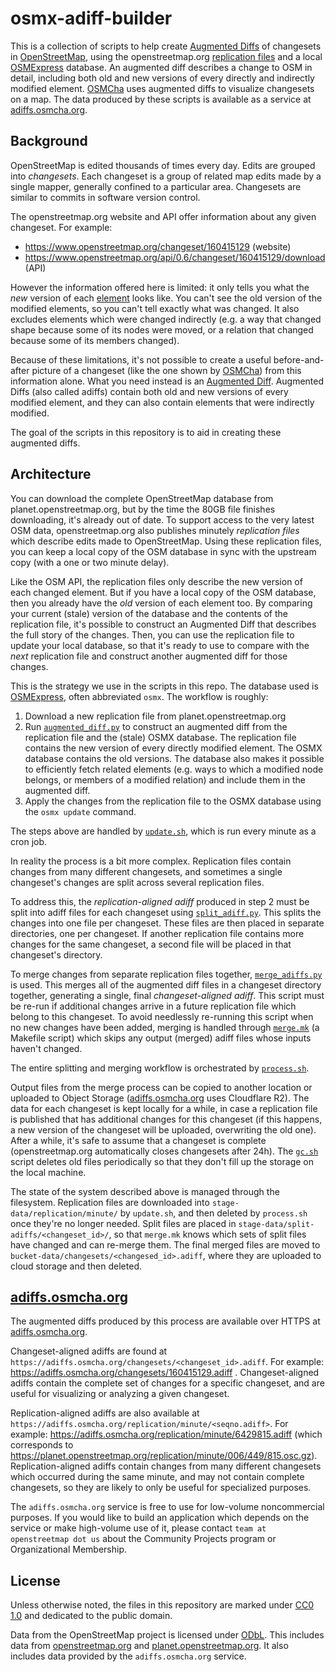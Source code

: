 # osmx-adiff-builder

This is a collection of scripts to help create [Augmented Diffs](https://wiki.openstreetmap.org/wiki/Overpass_API/Augmented_Diffs) of changesets in [OpenStreetMap](https://www.openstreetmap.org/), using the openstreetmap.org [replication files](https://wiki.openstreetmap.org/wiki/Planet.osm/diffs) and a local [OSMExpress](https://github.com/bdon/OSMExpress) database. An augmented diff describes a change to OSM in detail, including both old and new versions of every directly and indirectly modified element. [OSMCha](https://osmcha.org) uses augmented diffs to visualize changesets on a map. The data produced by these scripts is available as a service at [adiffs.osmcha.org](https://adiffs.osmcha.org).

## Background

OpenStreetMap is edited thousands of times every day. Edits are grouped into _changesets_. Each changeset is a group of related map edits made by a single mapper, generally confined to a particular area. Changesets are similar to commits in software version control.

The openstreetmap.org website and API offer information about any given changeset. For example:
- https://www.openstreetmap.org/changeset/160415129 (website)
- https://www.openstreetmap.org/api/0.6/changeset/160415129/download (API)

However the information offered here is limited: it only tells you what the _new_ version of each [element](https://wiki.openstreetmap.org/wiki/Elements) looks like. You can't see the old version of the modified elements, so you can't tell exactly what was changed. It also excludes elements which were changed indirectly (e.g. a way that changed shape because some of its nodes were moved, or a relation that changed because some of its members changed).

Because of these limitations, it's not possible to create a useful before-and-after picture of a changeset (like the one shown by [OSMCha](https://osmcha.org/changesets/160415129)) from this information alone. What you need instead is an [Augmented Diff](https://wiki.openstreetmap.org/wiki/Overpass_API/Augmented_Diffs). Augmented Diffs (also called adiffs) contain both old and new versions of every modified element, and they can also contain elements that were indirectly modified.

The goal of the scripts in this repository is to aid in creating these augmented diffs.

## Architecture

You can download the complete OpenStreetMap database from planet.openstreetmap.org, but by the time the 80GB file finishes downloading, it's already out of date. To support access to the very latest OSM data, openstreetmap.org also publishes minutely _replication files_ which describe edits made to OpenStreetMap. Using these replication files, you can keep a local copy of the OSM database in sync with the upstream copy (with a one or two minute delay).

Like the OSM API, the replication files only describe the new version of each changed element. But if you have a local copy of the OSM database, then you already have the _old_ version of each element too. By comparing your current (stale) version of the database and the contents of the replication file, it's possible to construct an Augmented Diff that describes the full story of the changes. Then, you can use the replication file to update your local database, so that it's ready to use to compare with the _next_ replication file and construct another augmented diff for those changes.

This is the strategy we use in the scripts in this repo. The database used is [OSMExpress](https://github.com/bdon/OSMExpress), often abbreviated `osmx`. The workflow is roughly:

1. Download a new replication file from planet.openstreetmap.org
2. Run [`augmented_diff.py`](./augmented_diff.py) to construct an augmented diff from the replication file and the (stale) OSMX database. The replication file contains the new version of every directly modified element. The OSMX database contains the old versions. The database also makes it possible to efficiently fetch related elements (e.g. ways to which a modified node belongs, or members of a modified relation) and include them in the augmented diff.
3. Apply the changes from the replication file to the OSMX database using the `osmx update` command.

The steps above are handled by [`update.sh`](./update.sh), which is run every minute as a cron job.

In reality the process is a bit more complex. Replication files contain changes from many different changesets, and sometimes a single changeset's changes are split across several replication files.

To address this, the _replication-aligned adiff_ produced in step 2 must be split into adiff files for each changeset using [`split_adiff.py`](./split_adiff.py). This splits the changes into one file per changeset. These files are then placed in separate directories, one per changeset. If another replication file contains more changes for the same changeset, a second file will be placed in that changeset's directory.

To merge changes from separate replication files together, [`merge_adiffs.py`](./merge_adiffs.py) is used. This merges all of the augmented diff files in a changeset directory together, generating a single, final _changeset-aligned adiff_. This script must be re-run if additional changes arrive in a future replication file which belong to this changeset. To avoid needlessly re-running this script when no new changes have been added, merging is handled through [`merge.mk`](./merge.mk) (a Makefile script) which skips any output (merged) adiff files whose inputs haven't changed.

The entire splitting and merging workflow is orchestrated by [`process.sh`](./process.sh).

Output files from the merge process can be copied to another location or uploaded to Object Storage ([adiffs.osmcha.org](https://adiffs.osmcha.org) uses Cloudflare R2). The data for each changeset is kept locally for a while, in case a replication file is published that has additional changes for this changeset (if this happens, a new version of the changeset will be uploaded, overwriting the old one). After a while, it's safe to assume that a changeset is complete (openstreetmap.org automatically closes changesets after 24h). The [`gc.sh`](./gc.sh) script deletes old files periodically so that they don't fill up the storage on the local machine.

The state of the system described above is managed through the filesystem. Replication files are downloaded into `stage-data/replication/minute/` by `update.sh`, and then deleted by `process.sh` once they're no longer needed. Split files are placed in `stage-data/split-adiffs/<changeset_id>/`, so that `merge.mk` knows which sets of split files have changed and can re-merge them. The final merged files are moved to `bucket-data/changesets/<changesed_id>.adiff`, where they are uploaded to cloud storage and then deleted.

## [adiffs.osmcha.org](https://adiffs.osmcha.org)

The augmented diffs produced by this process are available over HTTPS at [adiffs.osmcha.org](https://adiffs.osmcha.org).

Changeset-aligned adiffs are found at `https://adiffs.osmcha.org/changesets/<changeset_id>.adiff`. For example: https://adiffs.osmcha.org/changesets/160415129.adiff . Changeset-aligned adiffs contain the complete set of changes for a specific changeset, and are useful for visualizing or analyzing a given changeset.

Replication-aligned adiffs are also available at `https://adiffs.osmcha.org/replication/minute/<seqno.adiff>`. For example: https://adiffs.osmcha.org/replication/minute/6429815.adiff (which corresponds to https://planet.openstreetmap.org/replication/minute/006/449/815.osc.gz). Replication-aligned adiffs contain changes from many different changesets which occurred during the same minute, and may not contain complete changesets, so they are likely to only be useful for specialized purposes.

The `adiffs.osmcha.org` service is free to use for low-volume noncommercial purposes. If you would like to build an application which depends on the service or make high-volume use of it, please contact `team at openstreetmap dot us` about the Community Projects program or Organizational Membership.

## License

Unless otherwise noted, the files in this repository are marked under [CC0 1.0](https://creativecommons.org/publicdomain/zero/1.0/) and dedicated to the public domain.

Data from the OpenStreetMap project is licensed under [ODbL](https://opendatacommons.org/licenses/odbl/). This includes data from [openstreetmap.org](https://www.openstreetmap.org/) and [planet.openstreetmap.org](https://planet.openstreetmap.org/). It also includes data provided by the `adiffs.osmcha.org` service.
